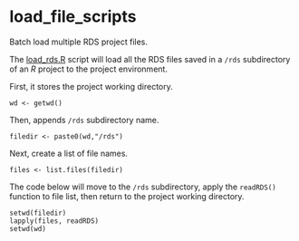 # load_file_scripts

Batch load multiple RDS project files.

The [load_rds.R](https://github.com/davemargraf/load_file_scripts/blob/master/load_rds.R) script will load all the RDS files saved in a `/rds` subdirectory of an *R* project to the project environment.


First, it stores the project working directory.
```{r}
wd <- getwd()
```

Then, appends `/rds` subdirectory name. 
```{r}
filedir <- paste0(wd,"/rds")
```

Next, create a list of file names.
```{r}
files <- list.files(filedir)
```

The code below will move to the `/rds` subdirectory, apply the `readRDS()` function to file list, then return to the project working directory.

```{r}
setwd(filedir)
lapply(files, readRDS)
setwd(wd)
```

<!-- Alternatively, we can read the rds files from the project directory with this method -->
